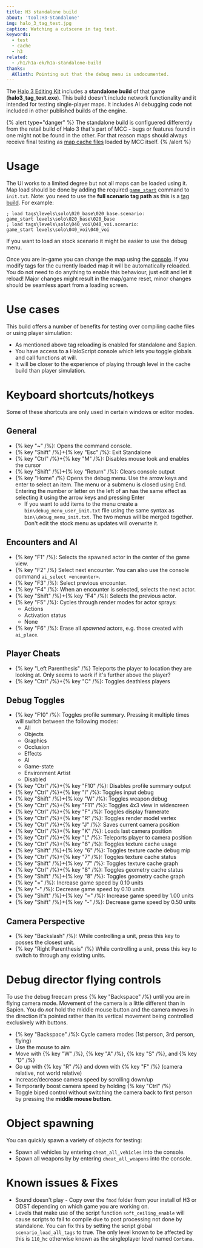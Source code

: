 ```yaml
---
title: H3 standalone build
about: 'tool:H3-Standalone'
img: halo_3_tag_test.jpg
caption: Watching a cutscene in tag test.
keywords:
  - test
  - cache
  - h3
related:
  - /h1/h1a-ek/h1a-standalone-build
thanks:
  AKlinth: Pointing out that the debug menu is undocumented.
---
```

The [Halo 3 Editing Kit](~H3-EK) includes a **standalone build** of that game (**halo3_tag_test.exe**). This build doesn't include network functionality and it intended for testing single-player maps. It includes AI debugging code not included in other published builds of the engine.

{% alert type="danger" %}
The standalone build is configuered differently from the retail build of Halo 3 that's part of MCC - bugs or features found in one might not be found in the other. For that reason maps should always receive final testing as [map cache files](~map) loaded by MCC itself.
{% /alert %}

# Usage
The UI works to a limited degree but not all maps can be loaded using it. Map load should be done by adding the required [`game_start`](~scripting#functions-map-name) command to `init.txt`. Note: you need to use the **full scenario tag path** as this is a [tag build](~blam#build-types). For example:

```console
; load tags\levels\solo\020_base\020_base.scenario:
game_start levels\solo\020_base\020_base
; load tags\levels\solo\040_voi\040_voi.scenario:
game_start levels\solo\040_voi\040_voi
```

If you want to load an stock scenario it might be easier to use the debug menu.

Once you are in-game you can change the map using the [console](~developer-console). If you modify tags for the currently loaded map it will be automatically reloaded. You do not need to do anything to enable this behaviour, just edit and let it reload!
Major changes might result in the map/game reset, minor changes should be seamless apart from a loading screen.

# Use cases
This build offers a number of benefits for testing over compiling cache files or using player simulation:

* As mentioned above tag reloading is enabled for standalone and Sapien.
* You have access to a HaloScript console which lets you toggle globals and call functions at will.
* It will be closer to the experience of playing through level in the cache build than player simulation.

# Keyboard shortcuts/hotkeys
Some of these shortcuts are only used in certain windows or editor modes.

## General
* {% key "~" /%}: Opens the command console.
* {% key "Shift" /%}+{% key "Esc" /%}: Exit Standalone
* {% key "Ctrl" /%}+{% key "M" /%}: Disables mouse look and enables the cursor
* {% key "Shift" /%}+{% key "Return" /%}: Clears console output
* {% key "Home" /%} Opens the debug menu. Use the arrow keys and <kdb>enter</kdb> to select an item. The menu or a submenu is closed using <kdb>End</kdb>. Entering the number or letter on the left of an has the same effect as selecting it using the arrow keys and pressing <kdb>Enter</kdb>
  * If you want to add items to the menu create a `bin\debug_menu_user_init.txt` file using the same syntax as `bin\\debug_menu_init.txt`. The two menus will be merged together. Don't edit the stock menu as updates will overwrite it.

## Encounters and AI
* {% key "F1" /%}: Selects the spawned actor in the center of the game view.
* {% key "F2" /%} Select next encounter. You can also use the console command `ai_select <encounter>`.
* {% key "F3" /%}: Select previous encounter.
* {% key "F4" /%}: When an encounter is selected, selects the next actor.
* {% key "Shift" /%}+{% key "F4" /%}: Selects the previous actor.
* {% key "F5" /%}: Cycles through render modes for actor sprays:
  * Actions
  * Activation status
  * None
* {% key "F6" /%}: Erase all _spawned_ actors, e.g. those created with `ai_place`.

## Player Cheats
* {% key "Left Parenthesis" /%} Teleports the player to location they are looking at. Only seems to work if it's further above the player?
* {% key "Ctrl" /%}+{% key "C" /%}: Toggles deathless players

## Debug Toggles
* {% key "F10" /%}: Toggles profile summary. Pressing it multiple times will switch between the following modes:
  * All
  * Objects
  * Graphics
  * Occlusion
  * Effects
  * AI
  * Game-state
  * Environment Artist
  * Disabled
* {% key "Ctrl" /%}+{% key "F10" /%}: Disables profile summary output
* {% key "Ctrl" /%}+{% key "I" /%}: Toggles input debug
* {% key "Shift" /%}+{% key "W" /%}: Toggles weapon debug
* {% key "Ctrl" /%}+{% key "F11" /%}: Toggles 4x3 view in widescreen
* {% key "Ctrl" /%}+{% key "F" /%}: Toggles display framerate
* {% key "Ctrl" /%}+{% key "R" /%}: Toggles render model vertex
* {% key "Ctrl" /%}+{% key "J" /%}: Saves current camera position
* {% key "Ctrl" /%}+{% key "K" /%}: Loads last camera position
* {% key "Ctrl" /%}+{% key "L" /%}: Teleports player to camera position
* {% key "Ctrl" /%}+{% key "6" /%}: Toggles texture cache usage
* {% key "Shift" /%}+{% key "6" /%}: Toggles texture cache debug mip
* {% key "Ctrl" /%}+{% key "7" /%}: Toggles texture cache status
* {% key "Shift" /%}+{% key "7" /%}: Toggles texture cache graph
* {% key "Ctrl" /%}+{% key "8" /%}: Toggles geometry cache status
* {% key "Shift" /%}+{% key "8" /%}: Toggles geometry cache graph
* {% key "=" /%}: Increase game speed by 0.10 units
* {% key "-" /%}: Decrease game speed by 0.10 units
* {% key "Shift" /%}+{% key "=" /%}: Increase game speed by 1.00 units
* {% key "Shift" /%}+{% key "-" /%}: Decrease game speed by 0.50 units

## Camera Perspective
* {% key "Backslash" /%}: While controlling a unit, press this key to posses the closest unit.
* {% key "Right Parenthesis" /%} While controlling a unit, press this key to switch to through any existing units.

# Debug director flying controls
To use the debug freecam press {% key "Backspace" /%} until you are in flying camera mode. Movement of the camera is a little different than in Sapien. You do _not_ hold the middle mouse button and the camera moves in the direction it's pointed rather than its vertical movement being controlled exclusively with buttons.

* {% key "Backspace" /%}: Cycle camera modes (1st person, 3rd person, flying)
* Use the mouse to aim
* Move with {% key "W" /%}, {% key "A" /%}, {% key "S" /%}, and {% key "D" /%}
* Go up with {% key "R" /%} and down with {% key "F" /%} (camera relative, not world relative)
* Increase/decrease camera speed by scrolling down/up
* Temporarily boost camera speed by holding {% key "Ctrl" /%}
* Toggle biped control without switching the camera back to first person by pressing the **middle mouse button**.

# Object spawning
You can quickly spawn a variety of objects for testing:

* Spawn all vehicles by entering `cheat_all_vehicles` into the console.
* Spawn all weapons by by entering `cheat_all_weapons` into the console.

# Known issues & Fixes
* Sound doesn't play - Copy over the `fmod` folder from your install of H3 or ODST depending on which game you are working on.
* Levels that make use of the script function `soft_ceiling_enable` will cause scripts to fail to compile due to post processing not done by standalone. You can fix this by setting the script global `scenario_load_all_tags` to true. The only level known to be affected by this is `110_hc` otherwise known as the singleplayer level named `Cortana`.